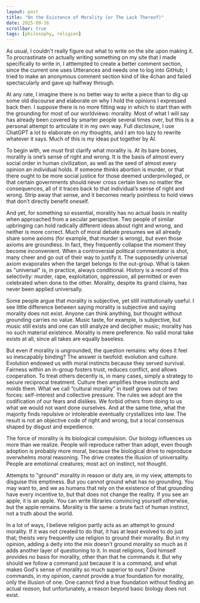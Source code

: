 ```yaml
---
layout: post
title: "On the Existence of Morality (or The Lack Thereof)"
date: 2025-09-16
scrollbar: true
tags: [philosophy, religion]
---
```


As usual, I couldn't really figure out what to write on the site upon making it. To procrastinate on actually writing something on my site that I made specifically to write in, I atttempted to create a better comment section, since the current one uses Utterances and needs one to log into GitHub; I tried to make an anonymous comment section kind of like 4chan and failed spectacularly and gave up halfway through.

At any rate, I imagine there is no better way to write a piece than to dig up some old discourse and elaborate on why I hold the opinions I expressed back then. I suppose there is no more fitting way in which to start than with the grounding for most of our worldviews: morality. Most of what I will say has already been covered by smarter people several times over, but this is a personal attempt to articulate it in my own way. Full disclosure, I use ChatGPT a lot to elaborate on my thoughts, and I am too lazy to rewrite whatever it says. Much of this is my ideas put together by AI.

To begin with, we must first clarify what morality is. At its bare bones, morality is one’s sense of right and wrong. It is the basis of almost every social order in human civilization, as well as the seed of almost every opinion an individual holds. If someone thinks abortion is murder, or that there ought to be more social justice for those deemed underprivileged, or that certain governments should never cross certain lines no matter the consequences, all of it traces back to that individual’s sense of right and wrong. Strip away that sense, and it becomes nearly pointless to hold views that don’t directly benefit oneself.

And yet, for something so essential, morality has no actual basis in reality when approached from a secular perspective. Two people of similar upbringing can hold radically different ideas about right and wrong, and neither is more correct. Much of moral debate presumes we all already share some axioms (for example, that murder is wrong), but even those axioms are groundless. In fact, they frequently collapse the moment they become inconvenient. When a controversial political commentator is shot, many cheer and go out of their way to justify it. The supposedly universal axiom evaporates when the target belongs to the out-group. What is taken as "universal" is, in practice, always conditional. History is a record of this selectivity: murder, rape, exploitation, oppression, all permitted or even celebrated when done to the other. Morality, despite its grand claims, has never been applied universally.

Some people argue that morality is subjective, yet still institutionally useful. I see little difference between saying morality is subjective and saying morality does not exist. Anyone can think anything, but thought without grounding carries no value. Music taste, for example, is subjective, but music still exists and one can still analyze and decipher music; morality has no such material existence. Morality is mere preference. No valid moral take exists at all, since all takes are equally baseless.

But even if morality is ungrounded, the question remains: why does it feel so inescapably binding? The answer is twofold: evolution and culture. Evolution endowed us with moral instincts because they served survival. Fairness within an in-group fosters trust, reduces conflict, and allows cooperation. To treat others decently is, in many cases, simply a strategy to secure reciprocal treatment. Culture then amplifies these instincts and molds them. What we call “cultural morality” in itself grows out of two forces: self-interest and collective pressure. The rules we adopt are the codification of our fears and dislikes. We forbid others from doing to us what we would not want done ourselves. And at the same time, what the majority finds repulsive or intolerable eventually crystallizes into law. The result is not an objective code of right and wrong, but a local consensus shaped by disgust and expedience.

The force of morality is its biological compulsion. Our biology influences us more than we realize. People will reproduce rather than adopt, even though adoption is probably more moral, because the biological drive to reproduce overwhelms moral reasoning. The drive creates the illusion of universality. People are emotional creatures; most act on instinct, not thought.

Attempts to "ground" morality in reason or duty are, in my view, attempts to disguise this emptiness. But you cannot ground what has no grounding. You may want to, and we as humans that rely on the existence of that grounding have every incentive to, but that does not change the reality. If you see an apple, it is an apple. You can write libraries convincing yourself otherwise, but the apple remains. Morality is the same: a brute fact of human instinct, not a truth about the world. 

In a lot of ways, I believe religion partly acts as an attempt to ground morality. If it was not created to do that, it has at least evolved to do just that; theists very frequently use religion to ground their morality. But in my opinion, adding a deity into the mix doesn't ground morality so much as it adds another layer of questioning to it. In most religions, God himself provides no basis for morality, other than that he commands it. But why should we follow a command just because it is a command, and what makes God's sense of morality so much superior to ours? Divine commands, in my opinion, cannot provide a true foundation for morality, only the illusion of one. One cannot find a true foundation without finding an actual *reason*, but unfortunately, a reason beyond basic biology does not exist.